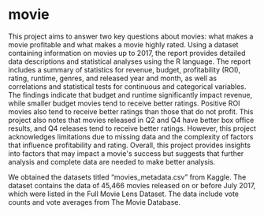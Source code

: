# movie

This project aims to answer two key questions about movies: what makes a movie profitable and what makes a movie highly rated. Using a dataset containing information on movies up to 2017, the report provides detailed data descriptions and statistical analyses using the R language. The report includes a summary of statistics for revenue, budget, profitability (ROI), rating, runtime, genres, and released year and month, as well as correlations and statistical tests for continuous and categorical variables. The findings indicate that budget and runtime significantly impact revenue, while smaller budget movies tend to receive better ratings. Positive ROI movies also tend to receive better ratings than those that do not profit. This project also notes that movies released in Q2 and Q4 have better box office results, and Q4 releases tend to receive better ratings. However, this project acknowledges limitations due to missing data and the complexity of factors that influence profitability and rating. Overall, this project provides insights into factors that may impact a movie's success but suggests that further analysis and complete data are needed to make better analysis.

We obtained the datasets titled “movies_metadata.csv” from Kaggle. The dataset contains the data of 45,466 movies released on or before July 2017, which were listed in the Full Movie Lens Dataset. The data include vote counts and vote averages from The Movie Database.
